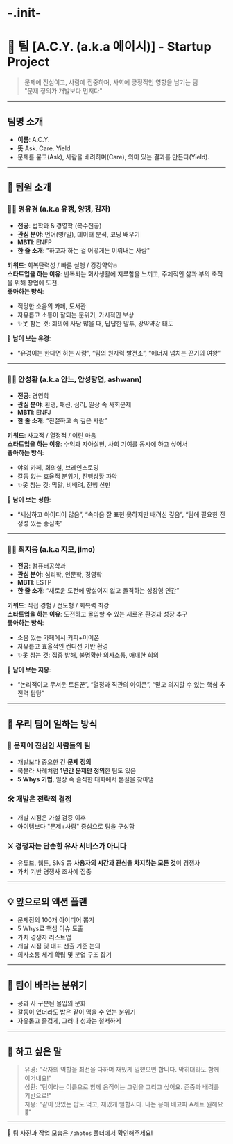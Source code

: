 # -.init-
# 🚀 팀 [A.C.Y. (a.k.a 에이시)] - Startup Project

> 문제에 진심이고, 사람에 집중하며, 사회에 긍정적인 영향을 남기는 팀  
> "문제 정의가 개발보다 먼저다"

---
## 팀명 소개
- **이름**: A.C.Y.
- **뜻** Ask. Care. Yield.
- 문제를 묻고(Ask), 사람을 배려하며(Care), 의미 있는 결과를 만든다(Yield).

---
## 👥 팀원 소개

### 🧑‍🚀 명유경 (a.k.a 유갱, 양갱, 감자)
- **전공**: 법학과 & 경영학 (복수전공)  
- **관심 분야**: 언어(영/일), 데이터 분석, 코딩 배우기  
- **MBTI**: ENFP  
- **한 줄 소개**: "하고자 하는 걸 어떻게든 이뤄내는 사람"

**키워드**: 회복탄력성 / 빠른 실행 / 강강약약🔥  
**스타트업을 하는 이유**: 반복되는 회사생활에 지루함을 느끼고, 주체적인 삶과 부의 축적을 위해 창업에 도전.  
**좋아하는 방식**:  
- 적당한 소음의 카페, 도서관  
- 자유롭고 소통이 잘되는 분위기, 가시적인 보상  
- ✨못 참는 것: 회의에 사담 많을 때, 답답한 말투, 강약약강 태도

**💬 남이 보는 유경**:  
- “유경이는 한다면 하는 사람”, “팀의 원자력 발전소”, “에너지 넘치는 끈기의 여왕”

---

### 🧑‍🚀 안성환 (a.k.a 안느, 안성탕면, ashwann)
- **전공**: 경영학  
- **관심 분야**: 환경, 패션, 심리, 일상 속 사회문제  
- **MBTI**: ENFJ  
- **한 줄 소개**: “친절하고 속 깊은 사람”

**키워드**: 사교적 / 열정적 / 여린 마음  
**스타트업을 하는 이유**: 수익과 자아실현, 사회 기여를 동시에 하고 싶어서  
**좋아하는 방식**:  
- 야외 카페, 회의실, 브레인스토밍  
- 갈등 없는 효율적 분위기, 진행상황 파악  
- ✨못 참는 것: 막말, 비배려, 진행 산만

**💬 남이 보는 성환**:  
- “세심하고 아이디어 많음”, “속마음 잘 표현 못하지만 배려심 깊음”, “팀에 필요한 진정성 있는 중심축”

---

### 🧑‍🚀 최지웅 (a.k.a 지모, jimo)
- **전공**: 컴퓨터공학과  
- **관심 분야**: 심리학, 인문학, 경영학  
- **MBTI**: ESTP  
- **한 줄 소개**: “새로운 도전에 망설이지 않고 돌격하는 성장형 인간”

**키워드**: 직접 경험 / 선도형 / 회복력 최강  
**스타트업을 하는 이유**: 도전하고 몰입할 수 있는 새로운 환경과 성장 추구  
**좋아하는 방식**:  
- 소음 있는 카페에서 커피+이어폰  
- 자유롭고 효율적인 컨디션 기반 환경  
- ✨못 참는 것: 집중 방해, 불명확한 의사소통, 애매한 회의

**💬 남이 보는 지웅**:  
- “논리적이고 무서운 토론꾼”, “열정과 직관의 아이콘”, “믿고 의지할 수 있는 핵심 추진력 담당”

---

## 🎯 우리 팀이 일하는 방식

### 🔎 문제에 진심인 사람들의 팀
- 개발보다 중요한 건 **문제 정의**
- 북블라 사례처럼 **1년간 문제만 정의**한 팀도 있음
- **5 Whys 기법**, 일상 속 솔직한 대화에서 본질을 찾아냄

### 🛠️ 개발은 전략적 결정
- 개발 시점은 가설 검증 이후  
- 아이템보다 "문제+사람" 중심으로 팀을 구성함

### ⚔️ 경쟁자는 단순한 유사 서비스가 아니다
- 유튜브, 웹툰, SNS 등 **사용자의 시간과 관심을 차지하는 모든 것**이 경쟁자
- 가치 기반 경쟁사 조사에 집중

---

## 💡 앞으로의 액션 플랜

- 문제정의 100개 아이디어 뽑기
- 5 Whys로 핵심 이슈 도출
- 가치 경쟁자 리스트업
- 개발 시점 및 대표 선출 기준 논의
- 의사소통 체계 확립 및 분업 구조 잡기

---

## 🧭 팀이 바라는 분위기

- 공과 사 구분된 몰입의 문화
- 갈등이 있더라도 밥은 같이 먹을 수 있는 분위기
- 자유롭고 즐겁게, 그러나 성과는 철저하게

---

## 🙌 하고 싶은 말

> 유경: "각자의 역할을 최선을 다하며 재밌게 일했으면 합니다. 막히더라도 함께 이겨내요!"  
> 성환: "팀이라는 이름으로 함께 움직이는 그림을 그리고 싶어요. 존중과 배려를 기반으로!"  
> 지웅: "같이 맛있는 밥도 먹고, 재밌게 일합시다. 나는 응애 배고파 A세트 원해요 🍱"

---

📸 팀 사진과 작업 모습은 `/photos` 폴더에서 확인해주세요!
